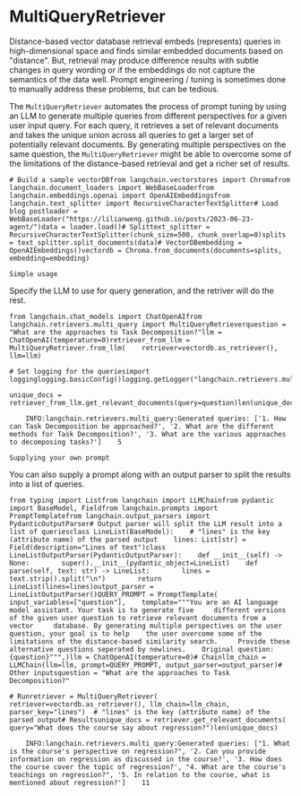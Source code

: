 MultiQueryRetriever
===================

Distance-based vector database retrieval embeds (represents) queries in high-dimensional space and finds similar embedded documents based on "distance". But, retrieval may produce difference results with subtle changes in query wording or if the embeddings do not capture the semantics of the data well. Prompt engineering / tuning is sometimes done to manually address these problems, but can be tedious.

The `MultiQueryRetriever` automates the process of prompt tuning by using an LLM to generate multiple queries from different perspectives for a given user input query. For each query, it retrieves a set of relevant documents and takes the unique union across all queries to get a larger set of potentially relevant documents. By generating multiple perspectives on the same question, the `MultiQueryRetriever` might be able to overcome some of the limitations of the distance-based retrieval and get a richer set of results.

    # Build a sample vectorDBfrom langchain.vectorstores import Chromafrom langchain.document_loaders import WebBaseLoaderfrom langchain.embeddings.openai import OpenAIEmbeddingsfrom langchain.text_splitter import RecursiveCharacterTextSplitter# Load blog postloader = WebBaseLoader("https://lilianweng.github.io/posts/2023-06-23-agent/")data = loader.load()# Splittext_splitter = RecursiveCharacterTextSplitter(chunk_size=500, chunk_overlap=0)splits = text_splitter.split_documents(data)# VectorDBembedding = OpenAIEmbeddings()vectordb = Chroma.from_documents(documents=splits, embedding=embedding)

`Simple usage`

Specify the LLM to use for query generation, and the retriver will do the rest.

    from langchain.chat_models import ChatOpenAIfrom langchain.retrievers.multi_query import MultiQueryRetrieverquestion = "What are the approaches to Task Decomposition?"llm = ChatOpenAI(temperature=0)retriever_from_llm = MultiQueryRetriever.from_llm(    retriever=vectordb.as_retriever(), llm=llm)

    # Set logging for the queriesimport logginglogging.basicConfig()logging.getLogger("langchain.retrievers.multi_query").setLevel(logging.INFO)

    unique_docs = retriever_from_llm.get_relevant_documents(query=question)len(unique_docs)

        INFO:langchain.retrievers.multi_query:Generated queries: ['1. How can Task Decomposition be approached?', '2. What are the different methods for Task Decomposition?', '3. What are the various approaches to decomposing tasks?']    5

`Supplying your own prompt`

You can also supply a prompt along with an output parser to split the results into a list of queries.

    from typing import Listfrom langchain import LLMChainfrom pydantic import BaseModel, Fieldfrom langchain.prompts import PromptTemplatefrom langchain.output_parsers import PydanticOutputParser# Output parser will split the LLM result into a list of queriesclass LineList(BaseModel):    # "lines" is the key (attribute name) of the parsed output    lines: List[str] = Field(description="Lines of text")class LineListOutputParser(PydanticOutputParser):    def __init__(self) -> None:        super().__init__(pydantic_object=LineList)    def parse(self, text: str) -> LineList:        lines = text.strip().split("\n")        return LineList(lines=lines)output_parser = LineListOutputParser()QUERY_PROMPT = PromptTemplate(    input_variables=["question"],    template="""You are an AI language model assistant. Your task is to generate five     different versions of the given user question to retrieve relevant documents from a vector     database. By generating multiple perspectives on the user question, your goal is to help    the user overcome some of the limitations of the distance-based similarity search.     Provide these alternative questions seperated by newlines.    Original question: {question}""",)llm = ChatOpenAI(temperature=0)# Chainllm_chain = LLMChain(llm=llm, prompt=QUERY_PROMPT, output_parser=output_parser)# Other inputsquestion = "What are the approaches to Task Decomposition?"

    # Runretriever = MultiQueryRetriever(    retriever=vectordb.as_retriever(), llm_chain=llm_chain, parser_key="lines")  # "lines" is the key (attribute name) of the parsed output# Resultsunique_docs = retriever.get_relevant_documents(    query="What does the course say about regression?")len(unique_docs)

        INFO:langchain.retrievers.multi_query:Generated queries: ["1. What is the course's perspective on regression?", '2. Can you provide information on regression as discussed in the course?', '3. How does the course cover the topic of regression?', "4. What are the course's teachings on regression?", '5. In relation to the course, what is mentioned about regression?']    11